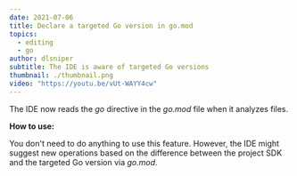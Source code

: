 ```yaml
---
date: 2021-07-06
title: Declare a targeted Go version in go.mod
topics:
  - editing
  - go
author: dlsniper
subtitle: The IDE is aware of targeted Go versions
thumbnail: ./thumbnail.png
video: "https://youtu.be/vUt-WAYY4cw"
---
```


The IDE now reads the _go_ directive in the _go.mod_ file when it analyzes files.

**How to use:**

You don't need to do anything to use this feature. However, the IDE might suggest new operations based on the difference between the project SDK and the targeted Go version via _go.mod_.

